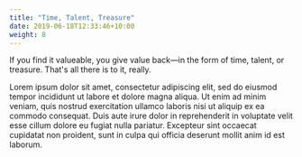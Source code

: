```yaml
---
title: "Time, Talent, Treasure"
date: 2019-06-18T12:33:46+10:00
weight: 8
---
```


If you find it valueable, you give value back—in the form of time, talent, or
treasure. That's all there is to it, really.

Lorem ipsum dolor sit amet, consectetur adipiscing elit, sed do eiusmod tempor
incididunt ut labore et dolore magna aliqua. Ut enim ad minim veniam, quis
nostrud exercitation ullamco laboris nisi ut aliquip ex ea commodo consequat.
Duis aute irure dolor in reprehenderit in voluptate velit esse cillum dolore eu
fugiat nulla pariatur. Excepteur sint occaecat cupidatat non proident, sunt in
culpa qui officia deserunt mollit anim id est laborum.
